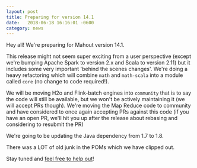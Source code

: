 ```yaml
---
layout: post
title: Preparing for version 14.1
date:   2018-06-18 16:16:01 -0600
category: news
---
```


Hey all!  We're preparing for Mahout version 14.1.

This release might not seem super exciting from a user perspective (except 
we're bumping Apache Spark to version 2.x and Scala to version 2.11) but
it includes some very important 'behind the scenes changes'.  We're doing a 
heavy refactoring which will combine `math` and `math-scala` into a module 
called `core` (no change to code required!).

We will be moving H2o and Flink-batch engines into `community` that is to 
say the code will still be available, but we won't be actively maintaining 
it (we will accept PRs though).  We're moving the Map Reduce code to community
and have considered to once again accepting PRs against this code (if you have
an open PR, we'll hit you up after the release about rebasing and considering to
resubmit the PR)

We're going to be updating the Java dependency from 1.7 to 1.8. 

There was a LOT of old junk in the POMs which we have clipped out.

Stay tuned and [feel free to help out](https://issues.apache.org/jira/secure/RapidBoard.jspa?rapidView=80&projectKey=MAHOUT&view=detail&selectedIssue=MAHOUT-2047)! 

